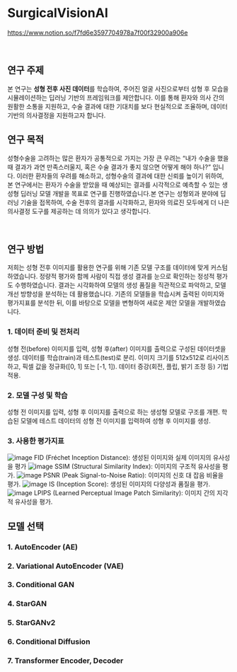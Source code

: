 # SurgicalVisionAI

https://www.notion.so/f7fd6e3597704978a7f00f32900a906e


&nbsp;
## 연구 주제

본 연구는 **성형 전후 사진 데이터**를 학습하여, 주어진 얼굴 사진으로부터 성형 후 모습을 시뮬레이션하는 딥러닝 기반의 프레임워크를 제안합니다. 이를 통해 환자와 의사 간의 원활한 소통을 지원하고, 수술 결과에 대한 기대치를 보다 현실적으로 조율하며, 데이터 기반의 의사결정을 지원하고자 합니다.
&nbsp;
## 연구 목적

성형수술을 고려하는 많은 환자가 공통적으로 가지는 가장 큰 우려는 “내가 수술을 했을 때 결과가 과연 만족스러울지, 혹은 수술 결과가 좋지 않으면 어떻게 해야 하나?” 입니다. 이러한 환자들의 우려를 해소하고, 성형수술의 결과에 대한 신뢰를 높이기 위하여, 본 연구에서는 환자가 수술을 받았을 때 예상되는 결과를 시각적으로 예측할 수 있는 생성형 딥러닝 모델 개발을 목표로 연구를 진행하였습니다.본 연구는 성형외과 분야에 딥러닝 기술을 접목하여, 수술 전후의 결과를 시각화하고, 환자와 의료진 모두에게 더 나은 의사결정 도구를 제공하는 데 의의가 있다고 생각합니다. 

&nbsp;
## 연구 방법
저희는 성형 전후 이미지를 활용한 연구를 위해 기존 모델 구조를 데이터에 맞게 커스텀하였습니다.
정량적 평가와 함께 사람이 직접 생성 결과를 눈으로 확인하는 정성적 평가도 수행하였습니다. 결과는 시각화하여 모델의 생성 품질을 직관적으로 파악하고, 모델 개선 방향성을 분석하는 데 활용했습니다. 
기존의 모델들을 학습시켜 출력된 이미지와 평가지표를 분석한 뒤, 이를 바탕으로 모델을 변형하여 새로운 제안 모델을 개발하였습니다.

### 1. 데이터 준비 및 전처리
성형 전(before) 이미지를 입력, 성형 후(after) 이미지를 출력으로 구성된 데이터셋을 생성.
데이터를 학습(train)과 테스트(test)로 분리.
이미지 크기를 512x512로 리사이즈하고, 픽셀 값을 정규화([0, 1] 또는 [-1, 1]).
데이터 증강(회전, 플립, 밝기 조정 등) 기법 적용.

### 2. 모델 구성 및 학습

성형 전 이미지를 입력, 성형 후 이미지를 출력으로 하는 생성형 모델로 구조를 개편.
학습된 모델에 테스트 데이터의 성형 전 이미지를 입력하여 성형 후 이미지를 생성.


### 3. 사용한 평가지표

![image](https://github.com/user-attachments/assets/1a020a83-83f7-4e55-9306-2aea90e30432)
FID (Fréchet Inception Distance): 생성된 이미지와 실제 이미지의 유사성을 평가
![image](https://github.com/user-attachments/assets/8a8431c8-0a7c-4111-9f81-ca0a42a7e8ae)
SSIM (Structural Similarity Index): 이미지의 구조적 유사성을 평가.
![image](https://github.com/user-attachments/assets/4b1f64ed-d364-46d8-b4be-31da3c9c5e40)
PSNR (Peak Signal-to-Noise Ratio): 이미지의 신호 대 잡음 비율을 평가.
![image](https://github.com/user-attachments/assets/74db5916-1b7e-4d17-a3bc-c8733431dae1)
IS (Inception Score): 생성된 이미지의 다양성과 품질을 평가.
![image](https://github.com/user-attachments/assets/3f51626a-bafe-4949-9e0e-49e6e02d95c3)
LPIPS (Learned Perceptual Image Patch Similarity): 이미지 간의 지각적 유사성을 평가.



## 모델 선택
### 1. AutoEncoder (AE)
### 2. Variational AutoEncoder (VAE)
### 3. Conditional GAN
### 4. StarGAN
### 5. StarGANv2
### 6. Conditional Diffusion
### 7. Transformer Encoder, Decoder



